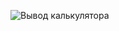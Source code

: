 ![Вывод калькулятора]("https://github.com/GambitG667/RK_1_1st_semestre/blob/master/Вывод_калькулятора.jpg?raw=true")
